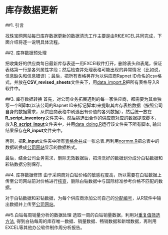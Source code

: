 # 库存数据更新


##1. 引言


   找珠宝网网站每日库存数据更新的数据清洗工作主要是由R和EXCEL共同完成，下面介绍将逐一说明具体流程。


##2. 库存数据预处理


把收集好的供应商每日最新库存表逐一用EXCEl软件打开，删除表头和表尾，保证表格第一行是各列属性字段；然后检查并处理表格可能出现的异常情况（比如说，信息缺失和信息错误）；最后，把所有表格另存为以供应商Rapnet ID命名的csv格式，并放在**CSV_revised_sheets**文件夹下，用[data_import.R](https://github.com/ShawnPengxy/loupeman/blob/master/data_import.R "data_import.R")把所有表格导入R软件中。


##3. 库存数据转换
首先，对公司业务拓展遇到的每一家供应商，都需要为其单独写一个R脚本(以该公司的Rapnet ID来标记脚本)来提取其库存表格数据（按照公司自身的数据需求，从供应商表格中刷选出有价值的各列数据），然后统一放在[__R_script_inventory__](https://github.com/ShawnPengxy/loupeman/tree/master/R_script_inventory)文件夹中。然后挑选出合作的供应商对应的数据提取脚本，放入[**R_script_input**](https://github.com/ShawnPengxy/loupeman/tree/master/R_script_input)文件夹中，并用[data_doing.R](https://github.com/ShawnPengxy/loupeman/blob/master/data_doing.R)运行该文件夹下所有脚本, 输出结果保存在**R_input**文件夹中。


再则，把**R_input**文件夹中所有[表格合并](https://github.com/ShawnPengxy/loupeman/blob/master/table_merge.R "table_merge.R")成一张总表.再利用[normm.R](https://github.com/ShawnPengxy/loupeman/blob/master/normm.R)把总表中的数据转换成[公司网站](http://www.zhaozhubao.com/ "找珠宝网")显示的数据格式。


最后，结合公司业务需求，删除无效数据后，把清洗好的数据划分成分白钻数据和彩钻数据分别保存。


##4. 库存数据修饰
由于采购商对白钻价格的敏感程度高，所以需要在白钻数据上传至公司网站前对价格进行[核查](https://github.com/ShawnPengxy/loupeman/blob/master/check_rapprice.R "check_rapprice.R")，删除白钻数据中与国际标准参考价格不匹配的数据。


对于白钻数据和彩钻数据，为每个供应商添加公司自己的[分配编号](https://github.com/ShawnPengxy/loupeman/blob/master/id_match.R "id_match.R")，从R软件中输出数据并上传至[公司网站](http://www.zhaozhubao.com/_my/crystal_diamonds/create  "找珠宝网库存数据上传")。


##5.白钻每周销量分析的数据处理
选取一周的白钻销量数据，利用对[重复值筛选方法](https://github.com/ShawnPengxy/loupeman/blob/master/week_report.R "week_report.R"), 得到白钻每周的库存唯一数据、销量数据、畅销数据和新增数据，再利用EXCEL等其他办公软件制作周分析报告。

   

